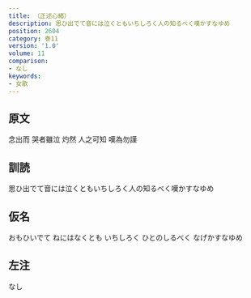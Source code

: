 ```yaml
---
title: （正述心緒）
description: 思ひ出でて音には泣くともいちしろく人の知るべく嘆かすなゆめ
position: 2604
category: 巻11
version: '1.0'
volume: 11
comparison:
- なし
keywords:
- 女歌
---
```


## 原文

念出而 哭者雖泣 灼然 人之可知 嘆為勿謹

## 訓読

思ひ出でて音には泣くともいちしろく人の知るべく嘆かすなゆめ

## 仮名

おもひいでて ねにはなくとも いちしろく ひとのしるべく なげかすなゆめ

## 左注

なし
